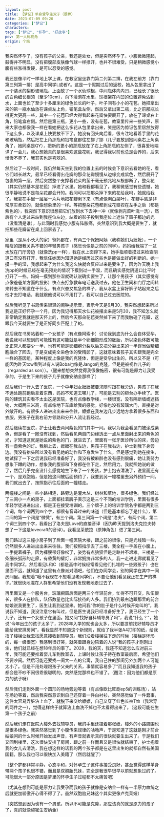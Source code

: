 ```yaml
---
layout: post
title: 【梦记】单身受孕生双子（很棒）
date: 2023-07-09 09:20
categories: ["梦记"]
characters: 
tags: ["梦记", "怀孕", "好故事"]
pov: 第一人称视角
origin: 个站
---
```


我突然怀孕了，没有孩子的父亲，我还是处女，但是突然怀孕了。小腹微微隆起，鼓得并不明显，没有把腹部皮肤像气球一样撑开，也并不很难受，只是稍微感觉小腹有些涨得发硬，是可以忍受的感觉。

我还是像平时一样地上学上课，在教室里坐靠门第二列第二排，在我左前方（靠门第三列第一排）是高中同学L或者Y。这是一个假期过后的返校，她从包里拿出了一个装水的梨形玻璃瓶，上面放了一个水仙球根，中间瓶体向内凹，已经长了很长的白色细长根须（至少10cm），向下浸泡在水里，球根架在内凹的位置避免沾到水，上面也长了至少十多厘米的绿色长长的叶子，叶子间有小小的花苞。她把拿出来的第一瓶水仙放在课桌左上角，铅笔盒左侧，然后又拿出第二瓶，比之前那瓶长得更大更高一些，其中一个花苞已经大得看起来花瓣快要展开了，放在了课桌右上角，铅笔盒右侧。然后是第三瓶，更小一些，没有花苞，教室里传来一些笑声，原来大家也都像我一样在看她把这么多花从包里拿出来，笑是因为惊讶包里居然放得下这么多，以及课桌上快要放不下了。她没有回头向后看，很专注地看着手里的花和玻璃瓶，然后把左上角那瓶和铅笔盒都往左挪了挪（几乎要放到她同桌右上角桌角了，她同桌是QY），把新的更小的那瓶放在了右上角那瓶的左侧了，很喜爱地端详了一会儿，我心想她真的是很喜欢这些花呢，我记得我以前也总是会养的，后来慢慢不养了，我其实也是喜欢的。

然后过了一段时间，我仍然每天坐到我的位置上去的时候会下意识去看她的花，看它们越长越大，最早已经看得出花瓣的那朵花瓣慢慢从边缘变成紫色，然后展开了包裹的第一层，然后突然整个支撑着花朵的茎干毫无预兆地从根部断了，整朵花（其实仍然基本是花苞）掉进了水里。她和我都看见了，我稍微感觉有些遗憾，她很平静地说不是每朵花都会开的。我问可以把那朵掉下来的花给我吗，她就给我了。我拿在手里一层层一片片地把花瓣剥下来（有点像剥白菜叶），花瓣手感是非常厚实柔软的，就像想象里的一样。等把整朵花苞都剥成花瓣捏在左手之后（都是紫色的），我突然下意识很想把它们放到水下去冲一冲（就像剥完菜叶洗一洗），然后有个人走过来站到我座位左边，站着的影子投到我座位上遮住了窗子那边的光（没看清是谁），与此同时我感觉小腹有阵胀痛，突然意识到我大概是要生了，就把那些花瓣留在桌上回家去了。

家里（是从小长大的家）爸妈都在，有两三个保姆阿姨（我称她们为嬷嬷），一个精瘦的跟我关系不错的年轻男孩子（感觉也像是之前的同学）。妈妈给我端了一盆水放在门厅旁边（就像洗pp一样），我在水上面蹲下来，她手指顺着摸过来检查阴道口有没有打开，我信任她因为知道她是经历过这些也是能做出好的判断的。她一摸一手的湿，我想起来了为什么我这么快就会反应过来是要生了，因为昨天晚上我洗pp的时候已经在毫无预兆的情况下摸到过一手湿，而且确实感觉阴道口比平时打开了一些。妈妈一摸到那些湿就确认说确实要生了，让那个男孩子（其实感觉有点像爸爸某方面的投影）快点去打急救车电话送我过去，他在卫生间和门厅之间转来转去不知道在干什么，有点兴奋又焦急的样子，我从水盆上穿好裤子站起来之后他才去打电话，我就跟他说可以不用打了，我可以自己过去医院的。

然后我听见了书房传来很轻的闹钟提示音，表示今天是6月30，我突然想起来所以我这是正好怀孕一个月，因为我记得那天水仙花被摆出来是5月30，我不知怎么就非常确定我就是那天怀上的，然后今天那朵花苞突然掉下来了而我触碰了花瓣，这跟我今天就要生了是正好同步匹配上了的。

然后我在书房站着和一个女孩子（有点像阿索卡）讨论我到底为什么会自体受孕，我说我可以想到的可能性有这可能就是半个卵细胞形成的胚胎，所以染色体数可能比正常人都要少一半，也有可能是卵细胞分裂以后又把分裂出来的一半误当做精细胞融合了回去，于是变成完全染色体的受精卵了，这就意味着孩子其实跟我是完全一样的基因组，某种程度上像是我的克隆体，但是是受孕出生的，所以又不是（可能因为昨天tcw看到过有人说Boba也像是Jango的克隆，但是是被视作儿子的（regarded as son））。（醒来想想突然觉得我很像施密，很有可能是原力让我受孕的，于是生下来的孩子几乎就像安纳金那样了）

然后我们一行人去了医院，一个中年妇女嬷嬷被要求随时跟在我旁边，男孩子在我不远处跑前跑后拿着东西，妈妈不知道去哪儿了，可能是去别的柜台办手续了。医院的建筑其实看不太出这是医院，也有点像教学楼，一楼很宽，没有隔断墙或遮挡物，大概两三米高，有点像地下车库给我的感觉，好像也没有玻璃大门，直接是对外敞开的。有很多人进进出出来来往往，嬷嬷在我左边几步远地方拿着很多东西和衣服，男孩子在我右前方领路和分开人流让我经过。

然后继续在医院，护士让我去两间紫色的门其中一间。我以为我会看见门被涂成紫色，但是看了一圈没有找到，然后看见两扇门边缘透出一点从里面射出来的紫色的光，才知道这就是她说的紫色的门，就进去了。里面有一张牙医诊所似的床，旁边有一盏紫色的灯。我躺上去，嬷嬷在我左边，男孩子在我右边，护士到我下身旁边。我没有抬头所以没有看见她的动作和下身发生了什么，但是感觉到她在接生，她试探了一下之后说我已经准备好了，我没有被麻醉也没有感到很痛，她让我努力想象下蹲的动作，想象我的腹部和下身都在往下走，然后用力。我就照她说的做了，然后几乎完全没什么感觉地生下来了一个男孩，护士抱去清洗了，说里面还有一个，是双胞胎，但是她这间被后面预约了，我要到另一幢楼里去另外预约一间。我们就出去了，按照指示往后面的一幢楼走。

两幢楼之间是一些小路相连，路旁边是灌木丛、树林和草地，很多绿色。我们经过了三间小一点的房子，上面都挂着牌子表示这是三个不同的培训学院，里面有很多年轻学徒进进出出，都是正在接受培训的。三个牌子上的培训学院名字都是两到三个词，每个词两到四个字，都很有音译过来的味道（但是基本都忘了是什么），第二间的第一个词是“微微”，有三个词。第三间第一个词是“洛夫”，有两个词，第二个词三到四个字，我看出了洛夫是Love的直接音译（因为昨天提到洛夫克拉夫特想了一下这是lovecraft的音译）。我看见莱依拉（原神角色）进了第三间。

我们路过这三幢小房子到了后面一幢医院大楼，跟之前的很像，只是光线暗一些，仍然很多人进进出出来来往往。我们按照指示去了三楼，我全程一手盖在小腹上，一手提着裤子，因为裤腰带好像松了，姿势有点狼狈但是走路并不艰难。三楼是一条细长弧形的走廊，有昏黄的壁灯，非常拥挤非常多的人，我一走进走廊就看见了高中同学Z，然后看见L和C（都是高中时候经常看见他们扎堆的一些男孩子）也在里面不远，就知道了这里有点像派对酒吧，他们在办同学会，别的同学在其中一间房间里。我想着“哦不我现在不想看见老同学们，不要让他们看见我正在生产的样子。”就很快地混在人群里希望他们没有发现我地走过去了。

再里面又是一个服务台，玻璃橱窗后面是两三个年轻前台，忙得不可开交，队伍很长，很多人在排队，队伍数量也比实际接待的人多。我们挤到最右边跟那里的前台姑娘说我要生了，医生让我到这里来。她问我“你的肚子是什么时候开始叫的”，我说我不知道，我没注意它有叫过，但是医生说我已经准备好生了，我已经生了一个儿子，还有一个女孩子在里面。她又问“找好自科辅导员了吗”，我说“什么？”，她说“今年出生的孩子太多了，2028年入学的就也会太多，所以要提前找好辅导员才能给我安排房间”，看我显然不知道这个新规则，就给了我半张A4打印的纸，给我指了楼梯让我去找愿意接收到辅导员。我们沿着楼梯往下走的时候（楼梯是环形的，每一级很宽）我感到很好笑，就笑着跟身边陪着的人说“我的孩子才刚刚出生，他们就已经在想18年后的事了。2028，我的天，我还不知道怎么应对前三年，我可能还要推着婴儿车到教室去，上课时候让孩子待在教室最后面，希望他们不要吵闹。然后可能还要找一间大一点的公寓，我自己住的那间另外加两个人可能太小了。但是不用处理跟孩子父亲的关系，事情就容易多了”而且我知道我的孩子都会是不吵不闹很乖很聪明的，突然感觉那样也不错了。（醒注：因为他们都是原力的孩子呀）

然后我们走到外面一个圆形的场地旁边等着（有点像欧比旺剧ep5的训练场），站在场边等着，然后我突然意识到自己还穿着一件白衬衫，突然感觉做了一件蠢事，这件太容易弄脏沾上血了，就脱下来交给嬷嬷，自己又穿了红色长袖T恤（我常穿的两件之一），觉得这样终于就算沾上血洗不掉也不太看得出来了。（这段可能在生第一个孩子之前）

然后我们走在医院大楼外去找辅导员，我的手里还捏着那张纸，楼外的小路周围也是很多绿色。我突然感觉到了小腹传来规律的咕噜声，于是知道了这就是刚才前台姑娘问的什么时候开始发出声音，有声音就表示真的很快就要生出来了。于是我们又回到楼里，这次很快安排了房间，跟之前一样而且又是很快就结束了，护士抱着我的女儿去清洗，我在想这样的话我的两个孩子都是在这里出生的就都自然有美国国籍，那么我也可以很快加入美籍了（然后就醒了）

（整个梦都非常平静，心态平和，对怀孕生子这件事接受良好，甚至觉得这样单身带两个孩子也很不错，而且是双胞胎兄妹，完全是我很早很早以前就想象过的了。可能很大一部分原因是梦里的怀孕生子过程都不太痛苦吧）

（尤其在想到可能是原力让我受孕而我的孩子就像是安纳金一样有一半原力血统之后就更加骄傲开心得不得了了。虽然双胞胎兄妹这个其实更像卢克莱娅）

（突然想到因为也有一个男孩，所以不可能是克隆，那应该真的就是原力的孩子了，真的就像施密生安纳金）
